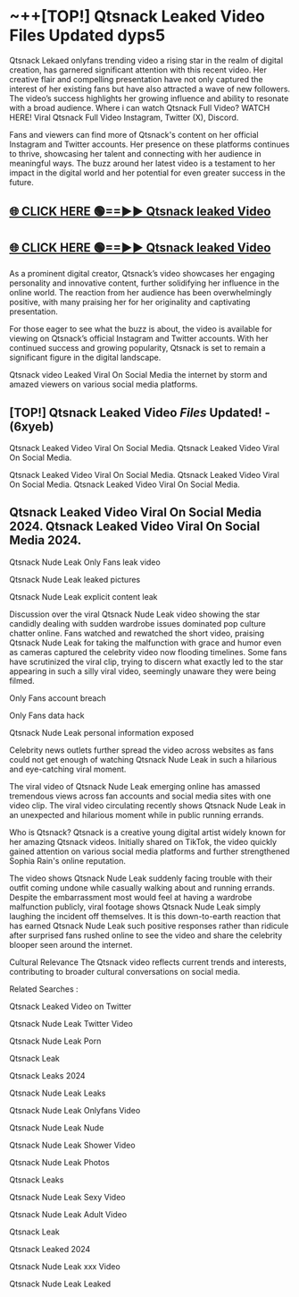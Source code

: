 # ~++[TOP!] Qtsnack Leaked Video Files Updated dyps5

 Qtsnack Lekaed onlyfans trending video a rising star in the realm of digital creation, has garnered significant attention with this recent video. Her creative flair and compelling presentation have not only captured the interest of her existing fans but have also attracted a wave of new followers. The video’s success highlights her growing influence and ability to resonate with a broad audience.
Where i can watch  Qtsnack Full Video? WATCH HERE! Viral  Qtsnack Full Video Instagram, Twitter (X), Discord.


Fans and viewers can find more of  Qtsnack's content on her official Instagram and Twitter accounts. Her presence on these platforms continues to thrive, showcasing her talent and connecting with her audience in meaningful ways. The buzz around her latest video is a testament to her impact in the digital world and her potential for even greater success in the future.


## [🌐 CLICK HERE 🟢==►►  Qtsnack leaked Video ](https://onlyclips.site?title=Qtsnack&ref=git)

## [🌐 CLICK HERE 🟢==►►  Qtsnack leaked Video ](https://onlyclips.site?title=Qtsnack&ref=git)


As a prominent digital creator,  Qtsnack’s video showcases her engaging personality and innovative content, further solidifying her influence in the online world. The reaction from her audience has been overwhelmingly positive, with many praising her for her originality and captivating presentation.

For those eager to see what the buzz is about, the video is available for viewing on  Qtsnack’s official Instagram and Twitter accounts. With her continued success and growing popularity,  Qtsnack is set to remain a significant figure in the digital landscape.


  Qtsnack video Leaked Viral On Social Media the internet by storm and amazed viewers on various social media platforms.


## [TOP!]  Qtsnack Leaked Video *Files* Updated! - (6xyeb) 

 Qtsnack Leaked Video Viral On Social Media. Qtsnack Leaked Video Viral On Social Media.

 Qtsnack Leaked Video Viral On Social Media. Qtsnack Leaked Video Viral On Social Media. Qtsnack Leaked Video Viral On Social Media.


##  Qtsnack Leaked Video Viral On Social Media 2024. Qtsnack Leaked Video Viral On Social Media 2024.
 Qtsnack Nude Leak Only Fans leak video

 Qtsnack Nude Leak leaked pictures

 Qtsnack Nude Leak explicit content leak

Discussion over the viral  Qtsnack Nude Leak video showing the star candidly dealing with sudden wardrobe issues dominated pop culture chatter online. Fans watched and rewatched the short video, praising  Qtsnack Nude Leak for taking the malfunction with grace and humor even as cameras captured the celebrity video now flooding timelines. Some fans have scrutinized the viral clip, trying to discern what exactly led to the star appearing in such a silly viral video, seemingly unaware they were being filmed.


Only Fans account breach

Only Fans data hack

 Qtsnack Nude Leak personal information exposed

Celebrity news outlets further spread the video across websites as fans could not get enough of watching  Qtsnack Nude Leak in such a hilarious and eye-catching viral moment.


The viral video of  Qtsnack Nude Leak emerging online has amassed tremendous views across fan accounts and social media sites with one video clip. The viral video circulating recently shows  Qtsnack Nude Leak in an unexpected and hilarious moment while in public running errands.


Who is  Qtsnack?  Qtsnack is a creative young digital artist widely known for her amazing  Qtsnack videos. Initially shared on TikTok, the video quickly gained attention on various social media platforms and further strengthened Sophia Rain's online reputation.

The video shows  Qtsnack Nude Leak suddenly facing trouble with their outfit coming undone while casually walking about and running errands. Despite the embarrassment most would feel at having a wardrobe malfunction publicly, viral footage shows  Qtsnack Nude Leak simply laughing the incident off themselves. It is this down-to-earth reaction that has earned  Qtsnack Nude Leak such positive responses rather than ridicule after surprised fans rushed online to see the video and share the celebrity blooper seen around the internet.

Cultural Relevance The  Qtsnack video reflects current trends and interests, contributing to broader cultural conversations on social media.

Related Searches :

 Qtsnack Leaked Video on Twitter

 Qtsnack Nude Leak Twitter Video

 Qtsnack Nude Leak Porn

 Qtsnack Leak 

 Qtsnack Leaks 2024

 Qtsnack Nude Leak Leaks

 Qtsnack Nude Leak Onlyfans Video

 Qtsnack Nude Leak Nude

 Qtsnack Nude Leak Shower Video

 Qtsnack Nude Leak Photos

 Qtsnack Leaks

 Qtsnack Nude Leak Sexy Video

 Qtsnack Nude Leak Adult Video

 Qtsnack Leak

 Qtsnack Leaked 2024

 Qtsnack Nude Leak xxx Video

 Qtsnack Nude Leak Leaked